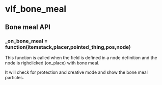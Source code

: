 # vlf_bone_meal

## Bone meal API

### _on_bone_meal = function(itemstack,placer,pointed_thing,pos,node)
This function is called when the field is defined in a node definition
and the node is righclicked (on_place) with bone meal.

It will check for protection and creative mode and show the bone meal particles.
